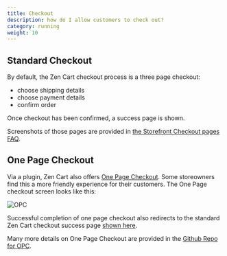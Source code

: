 ```yaml
---
title: Checkout 
description: how do I allow customers to check out? 
category: running
weight: 10
---
```


## Standard Checkout 
By default, the Zen Cart checkout process is a three page checkout: 

- choose shipping details 
- choose payment details 
- confirm order

Once checkout has been confirmed, a success page is shown. 

Screenshots of those pages are provided in [the Storefront Checkout pages FAQ](/user/storefront_pages/checkout/).

## One Page Checkout 

Via a plugin, Zen Cart also offers [One Page Checkout](https://www.zen-cart.com/downloads.php?do=file&id=2095).  Some storeowners find this a more friendly experience for their customers.  The One Page checkout screen looks like this: 

![OPC](/images/checkout_one.jpg)

Successful completion of one page checkout also redirects to the standard Zen Cart checkout success page [shown here](/user/storefront_pages/checkout/#success-page). 

Many more details on One Page Checkout are provided in the [Github Repo for OPC](https://github.com/lat9/one_page_checkout). 
